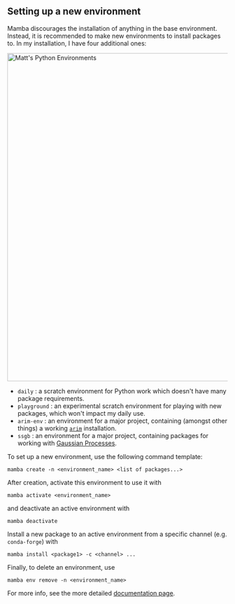 ## Setting up a new environment

Mamba discourages the installation of anything in the base environment. Instead, it is recommended to make new environments to install packages to. In my installation, I have four additional ones:

<img src="environments.png" alt="Matt's Python Environments" width="750"/>

- `daily` : a scratch environment for Python work which doesn't have many package requirements.
- `playground` : an experimental scratch environment for playing with new packages, which won't impact my daily use.
- `arim-env` : an environment for a major project, containing (amongst other things) a working [`arim`](https://github.com/ndtatbristol/arim) installation.
- `ssgb` : an environment for a major project, containing packages for working with [Gaussian Processes](https://gaussianprocess.org/).

To set up a new environment, use the following command template:
```
mamba create -n <environment_name> <list of packages...>
```

After creation, activate this environment to use it with
```
mamba activate <environment_name>
```
and deactivate an active environment with
```
mamba deactivate
```

Install a new package to an active environment from a specific channel (e.g. `conda-forge`) with
```
mamba install <package1> -c <channel> ...
```

Finally, to delete an environment, use
```
mamba env remove -n <environment_name>
```

For more info, see the more detailed [documentation page](https://mamba.readthedocs.io/en/latest/index.html).